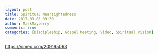 ```yaml
---
layout: post
title: Spiritual Nearsightedness
date: 2017-03-08 09:30
author: MarkMayberry
comments: true
categories: [Discipleship, Gospel Meeting, Video, Spiritual Vision]
---
```

https://vimeo.com/209195063
